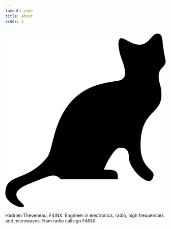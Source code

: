 ```yaml
---
layout: page
title: About
order: 2
---
```


<img src="/style/img/f4inx-black.svg" alt=""/>

Hadrien Theveneau, F4INX.
Engineer in electronics, radio, high frequencies and microwaves.
Ham radio callsign F4INX.
